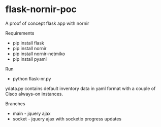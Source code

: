 # flask-nornir-poc
A proof of concept flask app with nornir

Requirements

- pip install flask
- pip install nornir
- pip install nornir-netmiko
- pip install pyaml

Run

- python flask-nr.py

ydata.py contains default inventory data in yaml format with a couple of Cisco always-on instances.

Branches

- main - jquery ajax
- socket - jquery ajax with socketio progress updates
